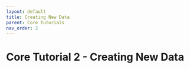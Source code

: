 ```yaml
---
layout: default
title: Creating New Data
parent: Core Tutorials
nav_order: 2
---
```


# Core Tutorial 2 - Creating New Data
